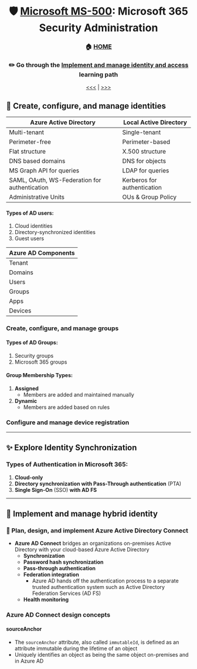 <div align="center">

# 🛡️ [Microsoft MS-500](ms-500-index.md): Microsoft 365 Security Administration
### 🏠 [HOME](README.md)
### ✏️ Go through the [Implement and manage identity and access](https://learn.microsoft.com/en-us/training/paths/implement-manage-identity-access/) learning path

[<<<](ms-500-part4.md) | [>>>](ms-500-part2.md)
      
</div>

## 🧑‍ Create, configure, and manage identities


| Azure Active Directory                        | Local Active Directory      |
|-----------------------------------------------|-----------------------------|
| Multi-tenant                                  | Single-tenant               |
| Perimeter-free                                | Perimeter-based             |
| Flat structure                                | X.500 structure             |
| DNS based domains                             | DNS for objects             |
| MS Graph API for queries                      | LDAP for queries            |
| SAML, OAuth, WS-Federation for authentication | Kerberos for authentication |
| Administrative Units                          | OUs & Group Policy          |



#### Types of AD users:
1. Cloud identities
2. Directory-synchronized identities
3. Guest users


| Azure AD Components |
|---------------------|
| Tenant              |
| Domains             |
| Users               |
| Groups              |
| Apps                |
| Devices             |


      
### Create, configure, and manage groups

#### Types of AD Groups:
1. Security groups
2. Microsoft 365 groups

#### Group Membership Types:
1. **Assigned** 
    - Members are added and maintained manually
2. **Dynamic**
    - Members are added based on rules

    
### Configure and manage device registration

      
- - -


## ✨ Explore Identity Synchronization

### Types of Authentication in Microsoft 365:
1. **Cloud-only**
2. **Directory synchronization with Pass-Through authentication** (PTA)
3. **Single Sign-On** (SSO) **with AD FS**


- - -

## 🤖 Implement and manage hybrid identity

### 🌉 Plan, design, and implement Azure Active Directory Connect
+ **Azure AD Connect** bridges an organizations on-premises Active Directory with your cloud-based Azure Active Directory
    - **Synchronization**
    - **Password hash synchronization**
    - **Pass-through authentication**
    - **Federation integration**
      - Azure AD hands off the authentication process to a separate trusted authentication system such as Active Directory Federation Services (AD FS)
    - **Health monitoring**

### Azure AD Connect design concepts
#### sourceAnchor
+ The `sourceAnchor` attribute, also called `immutableId`, is defined as an attribute immutable during the lifetime of an object
+ Uniquely identifies an object as being the same object on-premises and in Azure AD
